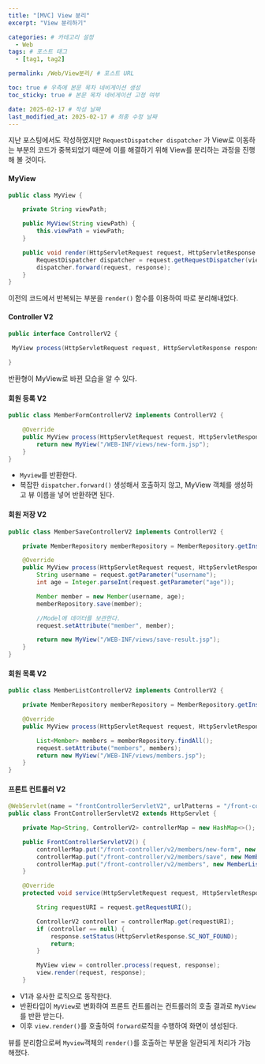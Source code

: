 ```yaml
---
title: "[MVC] View 분리"
excerpt: "View 분리하기"

categories: # 카테고리 설정
  - Web
tags: # 포스트 태그
  - [tag1, tag2]

permalink: /Web/View분리/ # 포스트 URL

toc: true # 우측에 본문 목차 네비게이션 생성
toc_sticky: true # 본문 목차 네비게이션 고정 여부

date: 2025-02-17 # 작성 날짜
last_modified_at: 2025-02-17 # 최종 수정 날짜
---
```


지난 포스팅에서도 작성하였지만 `RequestDispatcher dispatcher` 가 View로 이동하는 부분의 코드가 중복되었기 때문에 이를 해결하기 위해 View를 분리하는 과정을 진행해 볼 것이다.

#### MyView
```java
public class MyView {

    private String viewPath;

    public MyView(String viewPath) {
        this.viewPath = viewPath;
    }

    public void render(HttpServletRequest request, HttpServletResponse response) throws ServletException, IOException {
        RequestDispatcher dispatcher = request.getRequestDispatcher(viewPath);
        dispatcher.forward(request, response);
    }
}
```
이전의 코드에서 반복되는 부분을 `render()` 함수를 이용하여 따로 분리해내었다.

#### Controller V2
```java
public interface ControllerV2 {
 
 MyView process(HttpServletRequest request, HttpServletResponse response) throws ServletException, IOException;

}
```
반환형이 MyView로 바뀐 모습을 알 수 있다.

#### 회원 등록 V2
```java
public class MemberFormControllerV2 implements ControllerV2 {

    @Override
    public MyView process(HttpServletRequest request, HttpServletResponse response) throws ServletException, IOException {
        return new MyView("/WEB-INF/views/new-form.jsp");
    }
}
```
- `Myview`를 반환한다.
- 복잡한 `dispatcher.forward()` 생성해서 호출하지 않고, MyView 객체를 생성하고 뷰 이름을 넣어 반환하면 된다.

#### 회원 저장 V2
```java
public class MemberSaveControllerV2 implements ControllerV2 {

    private MemberRepository memberRepository = MemberRepository.getInstance();

    @Override
    public MyView process(HttpServletRequest request, HttpServletResponse response) throws ServletException, IOException {
        String username = request.getParameter("username");
        int age = Integer.parseInt(request.getParameter("age"));

        Member member = new Member(username, age);
        memberRepository.save(member);

        //Model에 데이터를 보관한다.
        request.setAttribute("member", member);

        return new MyView("/WEB-INF/views/save-result.jsp");
    }
}
```

#### 회원 목록 V2

```java
public class MemberListControllerV2 implements ControllerV2 {

    private MemberRepository memberRepository = MemberRepository.getInstance();

    @Override
    public MyView process(HttpServletRequest request, HttpServletResponse response) throws ServletException, IOException {

        List<Member> members = memberRepository.findAll();
        request.setAttribute("members", members);
        return new MyView("/WEB-INF/views/members.jsp");
    }
}
```

#### 프론트 컨트롤러 V2
```java
@WebServlet(name = "frontControllerServletV2", urlPatterns = "/front-controller/v2/*")
public class FrontControllerServletV2 extends HttpServlet {

    private Map<String, ControllerV2> controllerMap = new HashMap<>();

    public FrontControllerServletV2() {
        controllerMap.put("/front-controller/v2/members/new-form", new MemberFormControllerV2());
        controllerMap.put("/front-controller/v2/members/save", new MemberSaveControllerV2());
        controllerMap.put("/front-controller/v2/members", new MemberListControllerV2());
    }

    @Override
    protected void service(HttpServletRequest request, HttpServletResponse response) throws ServletException, IOException {

        String requestURI = request.getRequestURI();

        ControllerV2 controller = controllerMap.get(requestURI);
        if (controller == null) {
            response.setStatus(HttpServletResponse.SC_NOT_FOUND);
            return;
        }

        MyView view = controller.process(request, response);
        view.render(request, response);
    }
```
- V1과 유사한 로직으로 동작한다.
- 반환타입이 `MyView`로 변화하여 프론트 컨트롤러는 컨트롤러의 호출 결과로 `MyView`를 반환 받는다.
- 이후 `view.render()`를 호출하여 `forward`로직을 수행하여 화면이 생성된다.

뷰를 분리함으로써 `Myview`객체의 `render()`를 호출하는 부분을 일관되게 처리가 가능해졌다.


